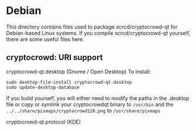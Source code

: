 
Debian
====================
This directory contains files used to package xcrcd/cryptocrowd-qt
for Debian-based Linux systems. If you compile xcrcd/cryptocrowd-qt yourself, there are some useful files here.

## cryptocrowd: URI support ##


cryptocrowd-qt.desktop  (Gnome / Open Desktop)
To install:

	sudo desktop-file-install cryptocrowd-qt.desktop
	sudo update-desktop-database

If you build yourself, you will either need to modify the paths in
the .desktop file or copy or symlink your cryptocrowdqt binary to `/usr/bin`
and the `../../share/pixmaps/cryptocrowd128.png` to `/usr/share/pixmaps`

cryptocrowd-qt.protocol (KDE)

